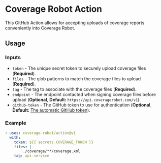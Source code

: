 # Coverage Robot Action
This GitHub Action allows for accepting uploads of coverage reports conveniently into Coverage Robot.

## Usage

### Inputs
- `token` - The unique secret token to securely upload coverage files (**Required**).
- `files` - The glob patterns to match the coverage files to upload (**Required**).
- `tag` - The tag to associate with the coverage files (**Required**).
- `endpoint` - The endpoint contacted when signing coverage files before upload (**Optional**, **Default:** `https://api.coveragerobot.com/v1`).
- `github-token` - The GitHub token to use for authentication (**Optional**, **Default:** [The automatic GitHub token](https://docs.github.com/en/actions/security-guides/automatic-token-authentication#about-the-github_token-secret)).

### Example
```yaml
- uses: coverage-robot/action@v1
  with:
    token: ${{ secrets.COVERAGE_TOKEN }}
    files: |
        ./coverage/**/coverage.xml
    tag: api-service
```